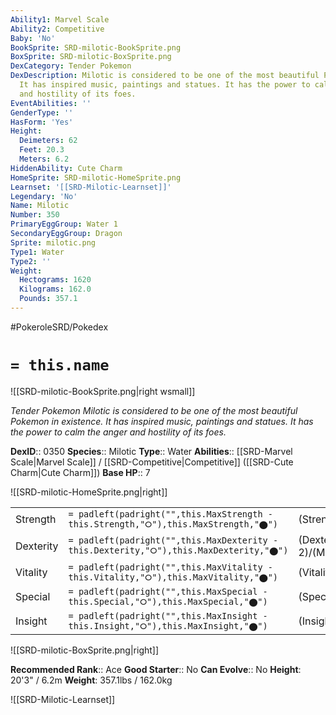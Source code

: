 ```yaml
---
Ability1: Marvel Scale
Ability2: Competitive
Baby: 'No'
BookSprite: SRD-milotic-BookSprite.png
BoxSprite: SRD-milotic-BoxSprite.png
DexCategory: Tender Pokemon
DexDescription: Milotic is considered to be one of the most beautiful Pokemon in existence.
  It has inspired music, paintings and statues. It has the power to calm the anger
  and hostility of its foes.
EventAbilities: ''
GenderType: ''
HasForm: 'Yes'
Height:
  Deimeters: 62
  Feet: 20.3
  Meters: 6.2
HiddenAbility: Cute Charm
HomeSprite: SRD-milotic-HomeSprite.png
Learnset: '[[SRD-Milotic-Learnset]]'
Legendary: 'No'
Name: Milotic
Number: 350
PrimaryEggGroup: Water 1
SecondaryEggGroup: Dragon
Sprite: milotic.png
Type1: Water
Type2: ''
Weight:
  Hectograms: 1620
  Kilograms: 162.0
  Pounds: 357.1
---
```


#PokeroleSRD/Pokedex

# `= this.name`

![[SRD-milotic-BookSprite.png|right wsmall]]

*Tender Pokemon*
*Milotic is considered to be one of the most beautiful Pokemon in existence. It has inspired music, paintings and statues. It has the power to calm the anger and hostility of its foes.*

**DexID**:: 0350
**Species**:: Milotic
**Type**:: Water
**Abilities**:: [[SRD-Marvel Scale|Marvel Scale]] / [[SRD-Competitive|Competitive]] ([[SRD-Cute Charm|Cute Charm]])
**Base HP**:: 7

![[SRD-milotic-HomeSprite.png|right]]

|           |                                                                                        |                                          |
| --------- | -------------------------------------------------------------------------------------- | ---------------------------------------- |
| Strength  | `= padleft(padright("",this.MaxStrength - this.Strength,"⭘"),this.MaxStrength,"⬤")`    | (Strength::2)/(MaxStrength::4)   |
| Dexterity | `= padleft(padright("",this.MaxDexterity - this.Dexterity,"⭘"),this.MaxDexterity,"⬤")` | (Dexterity:: 2)/(MaxDexterity::5) |
| Vitality  | `= padleft(padright("",this.MaxVitality - this.Vitality,"⭘"),this.MaxVitality,"⬤")`    | (Vitality::2)/(MaxVitality::5)   |
| Special   | `= padleft(padright("",this.MaxSpecial - this.Special,"⭘"),this.MaxSpecial,"⬤")`       | (Special::3)/(MaxSpecial::6)     |
| Insight   | `= padleft(padright("",this.MaxInsight - this.Insight,"⭘"),this.MaxInsight,"⬤")`       | (Insight::3)/(MaxInsight::6)     |

![[SRD-milotic-BoxSprite.png|right]]

**Recommended Rank**:: Ace
**Good Starter**:: No
**Can Evolve**:: No
**Height**: 20'3" / 6.2m
**Weight**: 357.1lbs / 162.0kg

![[SRD-Milotic-Learnset]]